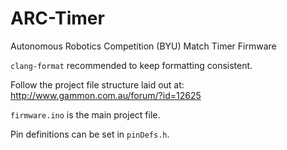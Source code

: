 # ARC-Timer
Autonomous Robotics Competition (BYU) Match Timer Firmware

```clang-format``` recommended to keep formatting consistent.

Follow the project file structure laid out at: http://www.gammon.com.au/forum/?id=12625

```firmware.ino``` is the main project file.

Pin definitions can be set in ```pinDefs.h```.

